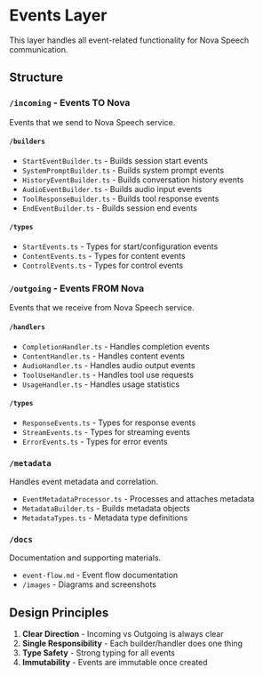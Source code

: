 # Events Layer

This layer handles all event-related functionality for Nova Speech communication.

## Structure

### `/incoming` - Events TO Nova
Events that we send to Nova Speech service.

#### `/builders`
- `StartEventBuilder.ts` - Builds session start events
- `SystemPromptBuilder.ts` - Builds system prompt events
- `HistoryEventBuilder.ts` - Builds conversation history events
- `AudioEventBuilder.ts` - Builds audio input events
- `ToolResponseBuilder.ts` - Builds tool response events
- `EndEventBuilder.ts` - Builds session end events

#### `/types`
- `StartEvents.ts` - Types for start/configuration events
- `ContentEvents.ts` - Types for content events
- `ControlEvents.ts` - Types for control events

### `/outgoing` - Events FROM Nova
Events that we receive from Nova Speech service.

#### `/handlers`
- `CompletionHandler.ts` - Handles completion events
- `ContentHandler.ts` - Handles content events
- `AudioHandler.ts` - Handles audio output events
- `ToolUseHandler.ts` - Handles tool use requests
- `UsageHandler.ts` - Handles usage statistics

#### `/types`
- `ResponseEvents.ts` - Types for response events
- `StreamEvents.ts` - Types for streaming events
- `ErrorEvents.ts` - Types for error events

### `/metadata`
Handles event metadata and correlation.
- `EventMetadataProcessor.ts` - Processes and attaches metadata
- `MetadataBuilder.ts` - Builds metadata objects
- `MetadataTypes.ts` - Metadata type definitions

### `/docs`
Documentation and supporting materials.
- `event-flow.md` - Event flow documentation
- `/images` - Diagrams and screenshots

## Design Principles

1. **Clear Direction** - Incoming vs Outgoing is always clear
2. **Single Responsibility** - Each builder/handler does one thing
3. **Type Safety** - Strong typing for all events
4. **Immutability** - Events are immutable once created
